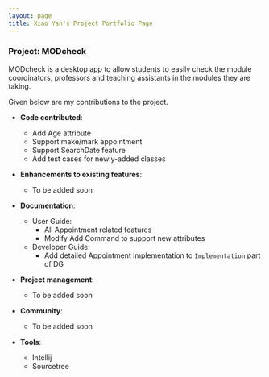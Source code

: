 ```yaml
---
layout: page
title: Xiao Yan's Project Portfolio Page
---
```


### Project: MODcheck

MODcheck is a desktop app to allow students to easily check the module coordinators, professors and teaching
assistants in the modules they are taking.

Given below are my contributions to the project.

* **Code contributed**:
  * Add Age attribute
  * Support make/mark appointment
  * Support SearchDate feature
  * Add test cases for newly-added classes

* **Enhancements to existing features**:
    * To be added soon

* **Documentation**:
    * User Guide:
        * All Appointment related features
        * Modify Add Command to support new attributes
    * Developer Guide:
        * Add detailed Appointment implementation to `Implementation` part of DG

* **Project management**:
    * To be added soon

* **Community**:
    * To be added soon

* **Tools**:
    * Intellij
    * Sourcetree

